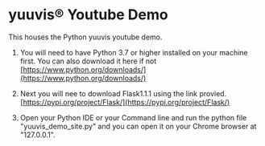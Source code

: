 # yuuvis® Youtube Demo


This houses the Python yuuvis youtube demo.  

1. You will need to have Python 3.7 or higher installed on your machine first. You can also download it here if not [https://www.python.org/downloads/](https://www.python.org/downloads/)

2. Next you will nee to download Flask1.1.1 using the link provied. [https://pypi.org/project/Flask/](https://pypi.org/project/Flask/)

3. Open your Python IDE or your Command line and run the python file "yuuvis_demo_site.py" and you can open it on your Chrome browser at "127.0.0.1".  

